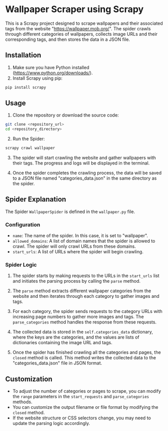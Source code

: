 

# Wallpaper Scraper using Scrapy

This is a Scrapy project designed to scrape wallpapers and their associated tags from the website "https://wallpaper.mob.org/". The spider crawls through different categories of wallpapers, collects image URLs and their corresponding tags, and then stores the data in a JSON file.

## Installation

1. Make sure you have Python installed (https://www.python.org/downloads/).
2. Install Scrapy using pip:

```bash
pip install scrapy
```

## Usage

1. Clone the repository or download the source code:

```bash
git clone <repository_url>
cd <repository_directory>
```

2. Run the Spider:

```bash
scrapy crawl wallpaper
```

3. The spider will start crawling the website and gather wallpapers with their tags. The progress and logs will be displayed in the terminal.

4. Once the spider completes the crawling process, the data will be saved to a JSON file named "categories_data.json" in the same directory as the spider.

## Spider Explanation

The Spider `WallpaperSpider` is defined in the `wallpaper.py` file.

### Configuration

- `name`: The name of the spider. In this case, it is set to "wallpaper".
- `allowed_domains`: A list of domain names that the spider is allowed to crawl. The spider will only crawl URLs from these domains.
- `start_urls`: A list of URLs where the spider will begin crawling.

### Spider Logic

1. The spider starts by making requests to the URLs in the `start_urls` list and initiates the parsing process by calling the `parse` method.

2. The `parse` method extracts different wallpaper categories from the website and then iterates through each category to gather images and tags.

3. For each category, the spider sends requests to the category URLs with increasing page numbers to gather more images and tags. The `parse_categories` method handles the response from these requests.

4. The collected data is stored in the `self.categories_data` dictionary, where the keys are the categories, and the values are lists of dictionaries containing the image URL and tags.

5. Once the spider has finished crawling all the categories and pages, the `closed` method is called. This method writes the collected data to the "categories_data.json" file in JSON format.

## Customization

- To adjust the number of categories or pages to scrape, you can modify the `range` parameters in the `start_requests` and `parse_categories` methods.
- You can customize the output filename or file format by modifying the `closed` method.
- If the website structure or CSS selectors change, you may need to update the parsing logic accordingly.
